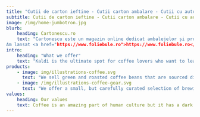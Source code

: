 ```yaml
---
title: "Cutii de carton ieftine - Cutii carton ambalare - Cutii cu autoformare!"
subtitle: Cutii de carton ieftine - Cutii carton ambalare - Cutii cu autoformare!
image: /img/home-jumbotron.jpg
blurb:
    heading: Cartonescu.ro
    text: "Cartonescu este un magazin online dedicat ambalejelor și produselor destinate pregătirii și împachetarii coletelor.
Am lansat <a href="https://www.foliebule.ro">https://www.foliebule.ro</a>Cartonescu cu o echipă mică și mult curaj, într-un moment de creștere accelerată a nevoii de ambalaje. Ne-am ales un nume haios, care vrem să inspire familiaritate și prezență constantă, deoarece ne dorim să devenim acel furnizor care este mereu aproape de clientul său. Asocierea numelui indică miezul afacerii noastre – clasicul carton, simbol al ambalajului in orice forma. Cand spui Cutii de carton, exprimi forma tradițională de ambalare de pretutindeni. Deși numele nostru se vrea a fi unul comun, noi ne propunem să ieșim din anonimat. Și cum am putea să facem acest lucru într-o lume a transformării și evoluției, decât apelând la un lucru care va rămâne neatins: grija față de oameni. În calitate de furnizor de produse de ambalare, ne-am stabilit ca misiune să ne conectăm cu oamenii, clienții noștri și să le venim în întâmpinarea nevoilor."
intro:
    heading: "What we offer"
    text: "Kaldi is the ultimate spot for coffee lovers who want to learn about their java’s origin and support the farmers that grew it. We take coffee production, roasting and brewing seriously and we’re glad to pass that knowledge to anyone."
products:
    - image: img/illustrations-coffee.svg
      text: "We sell green and roasted coffee beans that are sourced directly from independent farmers and farm cooperatives. We’re proud to offer a variety of coffee beans grown with great care for the environment and local communities. Check our post or contact us directly for current availability."
    - image: /img/illustrations-coffee-gear.svg
      text: "We offer a small, but carefully curated selection of brewing gear and tools for every taste and experience level. No matter if you roast your own beans or just bought your first french press, you’ll find a gadget to fall in love with in our shop."
values:
    heading: Our values
    text: Coffee is an amazing part of human culture but it has a dark side too – one of colonialism and mindless abuse of natural resources and human lives. We want to turn this around and return the coffee trade to the drink’s exhilarating, empowering and unifying nature.
---
```



